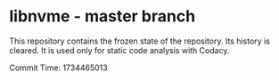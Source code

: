 # libnvme - master branch

This repository contains the frozen state of the repository.
Its history is cleared. It is used only for static code
analysis with Codacy.

Commit Time: 1734465013